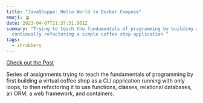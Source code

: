 ```yaml
---
title: "JavaShoppe: Hello World to Docker Compose"
emoji: 🪴
date: 2023-04-07T21:37:31.061Z
summary: "Trying to teach the fundamentals of programming by building and
  continually refactoring a simple coffee shop application "
tags:
  - shrubbery
---
```

[Check out the Post](https://patelrohanv.blog/posts/java-shoppe:-going-from-hello-world-to-docker-compose/)

Series of assignments trying to teach the fundamentals of programming by first building a virtual coffee shop as a CLI application running with only loops, to then refactoring it to use functions, classes, relational databases, an ORM, a web framework, and containers.
